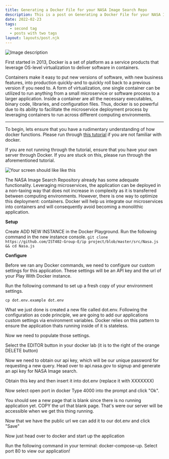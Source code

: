 ```yaml
---
title: Generating a Docker File for your NASA Image Search Repo
description: This is a post on Generating a Docker File for your NASA Image Search Repo
date: 2022-02-23
tags:
  - second tag
  - posts with two tags
layout: layouts/post.njk
---
```

![Image description](https://dev-to-uploads.s3.amazonaws.com/uploads/articles/t2kuu6bmcqr4975els0h.png)

First started in 2013, Docker is a set of platform as a service products that leverage OS-level virtualization to deliver software in containers. 

Containers make it easy to put new versions of software, with new business features, into production quickly-and to quickly roll back to a previous version if you need to. A form of virtualization, one single container can be utilized to run anything from a small microservice or software process to a larger application. Inside a container are all the necessary executables, binary code, libraries, and configuration files. Thus, docker is so powerful due to its ability to facilitate the microservice deployment process by leveraging containers to run across different computing environments. 

------------------------------------------------------------------

To begin, lets ensure that you have a rudimentary understanding of how docker functions. Please run through [this tutorial](https://www.docker.com/play-with-docker) if you are not familiar with docker. 

If you are not running through the tutorial, ensure that you have your own server through Docker. If you are stuck on this, please run through the aforementioned tutorial. 

![Your screen should like like this](https://dev-to-uploads.s3.amazonaws.com/uploads/articles/uxuec84i6jwn9ka0ltkq.png)
 
The NASA Image Search Repository already has some adequate functionality. Leveraging microservices, the application can be deployed in a non-taxing way that does not increase in complexity as it is transferred between computing environments. However, there is one way to optimize this deployment: containers. Docker will help us integrate our microservices into containers and will consequently avoid becoming a monolithic application. 

**Setup**

Create ADD NEW INSTANCE in the Docker Playground. Run the following command in the new instance console.
`git clone https://github.com/IST402-Group-E/ip project/blob/master/src/Nasa.js && cd Nasa.js`

**Configure**

Before we ran any Docker commands, we need to configure our custom settings for this application. These settings will be an API key and the url of your Play With Docker instance.

Run the following command to set up a fresh copy of your environment settings.

`cp dot.env.example dot.env`

What we just done is created a new file called dot.env. Following the configuration as code principle, we are going to add our applications custom settings via environment variables. Docker relies on this pattern to ensure the application thats running inside of it is stateless.

Now we need to populate those settings.

Select the EDITOR button in your docker lab (it is to the right of the orange DELETE button)

Now we need to obtain our api key, which will be our unique password for requesting a new query. Head over to api.nasa.gov to signup and generate an api key for NASA Image search. 

Obtain this key and then insert it into dot.env (replace it with XXXXXXX)

Now select open port in docker
Type 4000 into the prompt and click "Ok".

You should see a new page that is blank since there is no running application yet. COPY the url that blank page. That's were our server will be accessible when we get this thing running.

Now that we have the public url we can add it to our dot.env and click "Save"

Now just head over to docker and start up the application

Run the following command in your terminal: docker-compose-up. Select port 80 to view our application!





